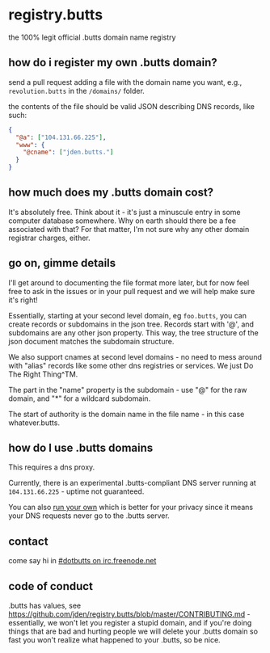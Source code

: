 registry.butts
==============

the 100% legit official .butts domain name registry

## how do i register my own .butts domain?
send a pull request adding a file with the domain name you want, e.g., `revolution.butts` in the `/domains/` folder.

the contents of the file should be valid JSON describing DNS records, like such: 
```json
{
  "@a": ["104.131.66.225"],
  "www": {
    "@cname": ["jden.butts."]
  }
}
```

## how much does my .butts domain cost?
It's absolutely free. Think about it - it's just a minuscule entry in some computer
database somewhere. Why on earth should there be a fee associated with that?
For that matter, I'm not sure why any other domain registrar charges, either.

## go on, gimme details

I'll get around to documenting the file format more later, but for now
feel free to ask in the issues or in your pull request and we will help
make sure it's right!

Essentially, starting at your second level domain, eg `foo.butts`, you
can create records or subdomains in the json tree. Records start with '@',
and subdomains are any other json property. This way, the tree structure of
the json document matches the subdomain structure.

We also support cnames at second level domains - no need to mess around
with "alias" records like some other dns registries or services. We just
Do The Right Thing^TM.


The part in the "name" property is the subdomain - use "@" for the raw domain, and "*" for a wildcard subdomain.

The start of authority is the domain name in the file name - in this case whatever.butts.

## how do I use .butts domains

This requires a dns proxy.

Currently, there is an experimental .butts-compliant DNS server running at `104.131.66.225` - uptime not guaranteed.

You can also [run your own](https://www.npmjs.org/package/dotbutts) which is better for your privacy since it means your DNS requests never go to the .butts server.

## contact

come say hi in [#dotbutts on irc.freenode.net](https://webchat.freenode.net/?channels=dotbutts)

## code of conduct
.butts has values, see https://github.com/jden/registry.butts/blob/master/CONTRIBUTING.md -
essentially, we won't let you register a stupid domain, and if you're doing things that are bad and hurting people we will delete your .butts domain so fast you won't realize what happened to your .butts, so be nice.
